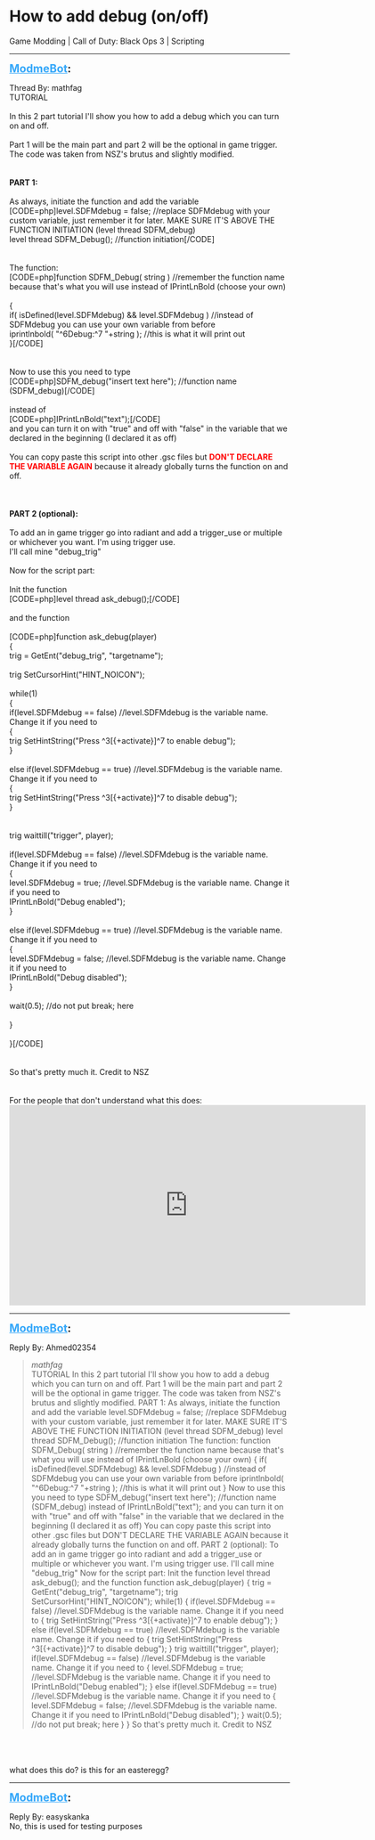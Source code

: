 # How to add debug (on/off)
Game Modding | Call of Duty: Black Ops 3 | Scripting

---
<strong style="font-size: 1.4em;"><span style="text-decoration: underline;text-decoration-color: #34a7f9;"><span style="color:#34a7f9;">ModmeBot</span></span>:</strong>

<p>Thread By: mathfag<br />TUTORIAL<br /> <br />In this 2 part tutorial I&#39;ll show you how to add a debug which you can turn on and off.<br /> <br />Part 1 will be the main part and part 2 will be the optional in game trigger.<br />The code was taken from NSZ&#39;s brutus and slightly modified.<br /> <br /> <br /><strong>PART 1:</strong><br /> <br />As always, initiate the function and add the variable<br />[CODE=php]level.SDFMdebug = false;   //replace SDFMdebug with your custom variable,  just remember it for later. MAKE SURE IT&#39;S ABOVE THE FUNCTION INITIATION (level thread SDFM_debug)<br />level thread SDFM_Debug(); //function initiation[/CODE]<br /> <br /> <br />The function:<br />[CODE=php]function SDFM_Debug( string )  //remember the function name because that&#39;s what you will use instead of IPrintLnBold (choose your own)<br /><br />{<br />    if( isDefined(level.SDFMdebug) &amp;&amp; level.SDFMdebug ) //instead of SDFMdebug you can use your own variable from before<br />        iprintlnbold( &quot;^6Debug:^7 &quot;+string ); //this is what it will print out<br />}[/CODE]<br /> <br /> <br />Now to use this you need to type<br />[CODE=php]SDFM_debug(&quot;insert text here&quot;);  //function name (SDFM_debug)[/CODE]<br /> <br />instead of   <br />[CODE=php]IPrintLnBold(&quot;text&quot;);[/CODE]<br />and you can turn it on with &quot;true&quot; and off with &quot;false&quot; in the variable that we declared in the beginning (I declared it as off)<br /> <br />You can copy paste this script into other .gsc files but <span style="color:#ff0000;"><strong>DON&#39;T DECLARE THE VARIABLE AGAIN</strong></span> because it already globally turns the function on and off.<br /> <br /> <br /> <br /><strong>PART 2 (optional): </strong><br /> <br />To add an in game trigger go into radiant and add a trigger_use or multiple or whichever you want. I&#39;m using trigger use.<br />I&#39;ll call mine &quot;debug_trig&quot;<br /> <br />Now for the script part:<br /> <br />Init the function<br />[CODE=php]level thread ask_debug();[/CODE]<br /> <br />and the function<br /> <br />[CODE=php]function ask_debug(player)<br />{<br />    trig = GetEnt(&quot;debug_trig&quot;, &quot;targetname&quot;);<br /> <br />    trig SetCursorHint(&quot;HINT_NOICON&quot;);<br /> <br />    while(1)<br />    {<br />        if(level.SDFMdebug == false) //level.SDFMdebug is the variable name. Change it if you need to<br />        {<br />        trig SetHintString(&quot;Press ^3[{+activate}]^7 to enable debug&quot;);<br />        }<br /><br />        else if(level.SDFMdebug == true)  //level.SDFMdebug is the variable name. Change it if you need to<br />        {<br />        trig SetHintString(&quot;Press ^3[{+activate}]^7 to disable debug&quot;);    <br />        }<br /><br /><br />        trig waittill(&quot;trigger&quot;, player);<br />        <br />        if(level.SDFMdebug == false)  //level.SDFMdebug is the variable name. Change it if you need to<br />            {<br />            level.SDFMdebug = true;  //level.SDFMdebug is the variable name. Change it if you need to<br />            IPrintLnBold(&quot;Debug enabled&quot;);<br />            }<br /><br />        else if(level.SDFMdebug == true)  //level.SDFMdebug is the variable name. Change it if you need to<br />            {<br />            level.SDFMdebug = false;  //level.SDFMdebug is the variable name. Change it if you need to<br />            IPrintLnBold(&quot;Debug disabled&quot;);<br />            }<br /><br />        wait(0.5);  //do not put break; here<br />        <br />    }<br /> <br />}[/CODE]<br /> <br /> <br />So that&#39;s pretty much it. Credit to NSZ<br /> <br /> <br />For the people that don&#39;t understand what this does:<br /><iframe type="text/html" width="640" height="360" src="https://www.youtube.com/embed/tAApIvLLrXc" frameborder="0"></iframe></p>

---
<strong style="font-size: 1.4em;"><span style="text-decoration: underline;text-decoration-color: #34a7f9;"><span style="color:#34a7f9;">ModmeBot</span></span>:</strong>

<p>Reply By: Ahmed02354<br /><blockquote><em>mathfag</em><br />TUTORIAL   In this 2 part tutorial I&#39;ll show you how to add a debug which you can turn on and off.   Part 1 will be the main part and part 2 will be the optional in game trigger. The code was taken from NSZ&#39;s brutus and slightly modified.     PART 1:   As always, initiate the function and add the variable level.SDFMdebug = false; //replace SDFMdebug with your custom variable, just remember it for later. MAKE SURE IT&#39;S ABOVE THE FUNCTION INITIATION (level thread SDFM_debug) level thread SDFM_Debug(); //function initiation     The function: function SDFM_Debug( string ) //remember the function name because that&#39;s what you will use instead of IPrintLnBold (choose your own) { if( isDefined(level.SDFMdebug) &amp;&amp; level.SDFMdebug ) //instead of SDFMdebug you can use your own variable from before iprintlnbold( &quot;^6Debug:^7 &quot;+string ); //this is what it will print out }     Now to use this you need to type SDFM_debug(&quot;insert text here&quot;); //function name (SDFM_debug)   instead of    IPrintLnBold(&quot;text&quot;); and you can turn it on with &quot;true&quot; and off with &quot;false&quot; in the variable that we declared in the beginning (I declared it as off)   You can copy paste this script into other .gsc files but DON&#39;T DECLARE THE VARIABLE AGAIN because it already globally turns the function on and off.       PART 2 (optional):    To add an in game trigger go into radiant and add a trigger_use or multiple or whichever you want. I&#39;m using trigger use. I&#39;ll call mine &quot;debug_trig&quot;   Now for the script part:   Init the function level thread ask_debug();   and the function   function ask_debug(player) { trig = GetEnt(&quot;debug_trig&quot;, &quot;targetname&quot;); trig SetCursorHint(&quot;HINT_NOICON&quot;); while(1) { if(level.SDFMdebug == false) //level.SDFMdebug is the variable name. Change it if you need to { trig SetHintString(&quot;Press ^3[{+activate}]^7 to enable debug&quot;); } else if(level.SDFMdebug == true) //level.SDFMdebug is the variable name. Change it if you need to { trig SetHintString(&quot;Press ^3[{+activate}]^7 to disable debug&quot;); } trig waittill(&quot;trigger&quot;, player); if(level.SDFMdebug == false) //level.SDFMdebug is the variable name. Change it if you need to { level.SDFMdebug = true; //level.SDFMdebug is the variable name. Change it if you need to IPrintLnBold(&quot;Debug enabled&quot;); } else if(level.SDFMdebug == true) //level.SDFMdebug is the variable name. Change it if you need to { level.SDFMdebug = false; //level.SDFMdebug is the variable name. Change it if you need to IPrintLnBold(&quot;Debug disabled&quot;); } wait(0.5); //do not put break; here } }     So that&#39;s pretty much it. Credit to NSZ    </blockquote><br /> <br /> <br />what does this do? is this for an easteregg?</p>

---
<strong style="font-size: 1.4em;"><span style="text-decoration: underline;text-decoration-color: #34a7f9;"><span style="color:#34a7f9;">ModmeBot</span></span>:</strong>

<p>Reply By: easyskanka<br />No, this is used for testing purposes</p>
